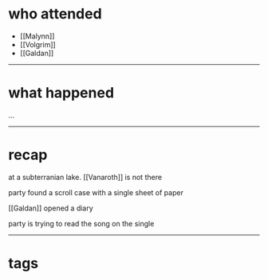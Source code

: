# who attended

- [[Malynn]]
- [[Volgrim]]
- [[Galdan]]

---
# what happened

...

---
# recap

at a subterranian lake. [[Vanaroth]] is not there

party found a scroll case with a single sheet of paper

[[Galdan]] opened a diary

party is trying to read the song on the single



---
# tags

